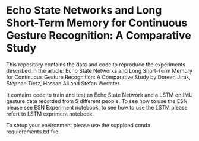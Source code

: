 # Echo State Networks and Long Short-Term Memory for Continuous Gesture Recognition: A Comparative Study

This repository contains the data and code to reproduce the experiments described in the article: 
Echo State Networks and Long Short-Term Memory for Continuous Gesture Recognition: A Comparative Study by Doreen Jirak, Stephan Tietz, Hassan Ali and Stefan Wermter.

It contains code to train and test an Echo State Network and a LSTM on IMU gesture data recorded from 5 different people.
To see how to use the ESN please see ESN Experiment notebook, to see how to use the LSTM please refert to LSTM expriment notebook.


To setup your environment please use the supploed conda requierements.txt file.
